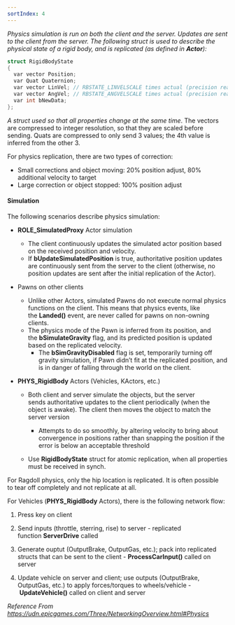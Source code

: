 ```yaml
---
sortIndex: 4
---
```


*Physics simulation is run on both the client and the server. Updates are sent to the client from the server. The following struct is used to describe the physical state of a rigid body, and is replicated (as defined in **Actor**):*

```cpp
struct RigidBodyState
{
  var vector Position;
  var Quat Quaternion;
  var vector LinVel; // RBSTATE_LINVELSCALE times actual (precision reasons)
  var vector AngVel; // RBSTATE_ANGVELSCALE times actual (precision reasons)
  var int bNewData;
};
```

*A struct used so that all properties change at the same time*. The vectors are compressed to integer resolution, so that they are scaled before sending. Quats are compressed to only send 3 values; the 4th value is inferred from the other 3.

For physics replication, there are two types of correction:
- Small corrections and object moving: 20% position adjust, 80% additional velocity to target
- Large correction or object stopped: 100% position adjust

#### Simulation

The following scenarios describe physics simulation:

- **ROLE_SimulatedProxy** Actor simulation

  - The client continuously updates the simulated actor position based on the received position and velocity.
  - If **bUpdateSimulatedPosition** is true, authoritative position updates are continuously sent from the server to the client (otherwise, no position updates are sent after the initial replication of the Actor).

- Pawns on other clients
  - Unlike other Actors, simulated Pawns do not execute normal physics functions on the client. This means that physics events, like the **Landed()** event, are never called for pawns on non-owning clients.
  - The physics mode of the Pawn is inferred from its position, and the **bSimulateGravity** flag, and its predicted position is updated based on the replicated velocity.
    - The **bSimGravityDisabled** flag is set, temporarily turning off gravity simulation, if Pawn didn’t fit at the replicated position, and is in danger of falling through the world on the client.

- **PHYS_RigidBody** Actors (Vehicles, KActors, etc.)

  - Both client and server simulate the objects, but the server sends authoritative updates to the client periodically (when the object is awake). The client then moves the object to match the server version
    - Attempts to do so smoothly, by altering velocity to bring about convergence in positions rather than snapping the position if the error is below an acceptable threshold

  - Use **RigidBodyState** struct for atomic replication, when all properties must be received in synch.


For Ragdoll physics, only the hip location is replicated. It is often possible to tear off completely and not replicate at all.

For Vehicles (**PHYS_RigidBody** Actors), there is the following network flow:

1. Press key on client

1. Send inputs (throttle, sterring, rise) to server - replicated function **ServerDrive** called

1. Generate ouptut (OutputBrake, OutputGas, etc.); pack into replicated structs that can be sent to the client - **ProcessCarInput()** called on server

1. Update vehicle on server and client; use outputs (OutputBrake, OutputGas, etc.) to apply forces/torques to wheels/vehicle - **UpdateVehicle()** called on client and server

*Reference From <https://udn.epicgames.com/Three/NetworkingOverview.html#Physics>*
